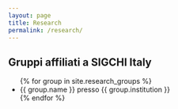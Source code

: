 ```yaml
---
layout: page
title: Research
permalink: /research/
---
```


## Gruppi affiliati a SIGCHI Italy

<ul>
{% for group in site.research_groups %}
  <li>{{ group.name }} presso {{ group.institution }}</li>
{% endfor %}
</ul>
